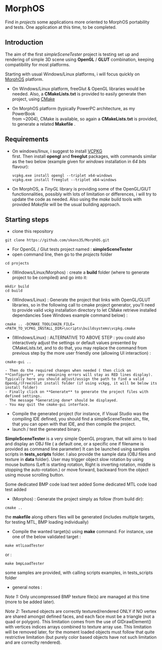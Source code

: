 # MorphOS
Find in *projects* some applications more oriented to MorphOS portability and tests.
One application at this time, to be completed.


## Introduction
The aim of the first *simpleSceneTester* project is testing set up and rendering of simple 3D scene using **OpenGL** / **GLUT** combination, keeping compatibility for most platforms.

Starting with usual Windows/Linux platforms, i will focus quickly on [MorphOS](https://fr.wikipedia.org/wiki/MorphOS) platform.

- On Windows/Linux platform, freeGlut & OpenGL libraries would be needed.
  Also, a **CMakeLists.txt** is provided to easily generate then project, using [CMake](https://cmake.org/)

- On MorphOS platform (typically PowerPC architecture, as my PowerBook  
  from ~2004), CMake is available, so again a  **CMakeLists.txt** is provided, 
  to generate a related  **Makefile** .

## Requirements
- On windows/linux, i suggest to install [VCPKG](https://github.com/microsoft/vcpkg)  
  first. Then install **opengl** and **freeglut** packages, with commands similar as the two below (example given for *windows* installation in *64 bits* flavour):
  ```
  vcpkg.exe install opengl --triplet x64-windows
  vcpkg.exe install freeglut --triplet x64-windows
  ```

- On MorphOS, a *TinyGL* library is providing some of the OpenGL/GlUT   
  functionnalities, possibly with lots of limitation or differences, i will try to update the code as needed. Also using the *make* build tools with provided *Makefile* will be the usual building approach.
  
## Starting steps
* clone this repository
```
git clone https://github.com/skons35/MorphOS.git
```

* For OpenGL / Glut tests project named : **simpleSceneTester**
* open command line, then go to the *projects* folder
```
cd projects
```
* (Windows/Linux/Morphos) : create a **build** folder (where to generate project to be compiled) and go into it:
```
mkdir build
cd build
```
* (Windows/Linux) : Generate the project that links with OpenGL/GLUT libraries, 
so in the following call to cmake project generator, you'll need to provide valid *vckg* installation directory to let CMake retrieve installed dependancies 5see Windows example command below) :
```
cmake .. -DCMAKE_TOOLCHAIN_FILE=<PATH_TO_VCPKG_INSTALL_DIR>\scripts\buildsystems\vcpkg.cmake 

```

* (Windows/Linux) : ALTERNATIVE TO ABOVE STEP : you could also interactively adjust the settings or default values 
presented by CMakeLists.txt, and to do that, you may replace the command from previous step 
by the more user friendly one (allowing UI interaction) :
```
cmake-gui ..
```
	- Then do the required changes when needed ( then click on **Configure**, any remaining errors will stay as RED lines display). Typically here you should adjust/assign the path to find a valid OpenGL/(Free)Glut install folder (if using vckpg, it will be below its install folder)
	- Finally click on **Generate** to generate the project files with defined settings. 
	  The message *Generating done* should be displayed.
	- You may quit the cmake-gui interface.

* Compile the generated project (for instance, if Visual Studio was the compiling IDE defined,
 you should find a simpleSceneTester.sln_ file, that you can open with that IDE, and then compile the project.
* launch / test the generated binary.

**SimpleSceneTester** is a very simple OpenGL program, that will aims to load and display
 an OBJ file ( a default one, or a specific one if filename is provided as command line parameter)
It can be launched using samples scripts in  **tests_scripts** folder.
I also provide the sample data (OBJ files and texture in **data** folder).
User may trigger object slow rotation by using mouse buttons (Left is starting rotation,
Right is inverting rotation, middle is stopping the auto-rotation.) or move forward, backward 
from the object using mouse scrolling button.

Some dedicated BMP code load test added
Some dedicated MTL code load test added



* (Morphos) : Generate the project simply as follow (from build dir):
```
cmake ..

```
the **makefile** along others files will be generated (includes multiple targets, for testing MTL, BMP loading individually)


* Compile the wanted target(s) using **make** <target> command.
For instance, use one of the below validated target :

```
make mtlLoadTester
```
or :
```
make bmpLoadTester
```

some samples are provided, with calling scripts examples, in tests_scripts folder


* general notes :

*Note 1:*
Only uncompressed BMP texture file(s) are managed at this time (more to be added later).

*Note 2:*
Textured objects are correctly textured/rendered ONLY if NO vertex are shared amongst defined faces, 
and each face must be a triangle (not a quad or polygon). This limitation comes from the use of GlDrawElement() 
with vertices indices arrays combined to texture array use. This limitation will be removed later, for the moment 
loaded objects must follow that quite restrictive limitation (but purely color based objects have not such limitation and 
are correclty rendered).
